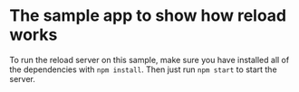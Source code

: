 The sample app to show how reload works
=======================================

To run the reload server on this sample, make sure you have installed all of the dependencies with `npm install`.
Then just run `npm start` to start the server.
